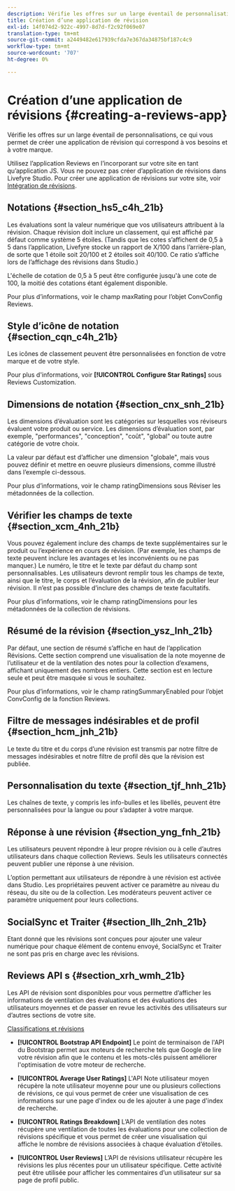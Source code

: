 ```yaml
---
description: Vérifie les offres sur un large éventail de personnalisations, ce qui vous permet de créer une application de révision qui correspond à vos besoins et à votre marque.
title: Création d’une application de révision
exl-id: 14f074d2-922c-4997-8d7d-f2c92f069e07
translation-type: tm+mt
source-git-commit: a2449482e617939cfda7e367da34875bf187c4c9
workflow-type: tm+mt
source-wordcount: '707'
ht-degree: 0%

---
```


# Création d’une application de révisions {#creating-a-reviews-app}

Vérifie les offres sur un large éventail de personnalisations, ce qui vous permet de créer une application de révision qui correspond à vos besoins et à votre marque.

Utilisez l’application Reviews en l’incorporant sur votre site en tant qu’application JS. Vous ne pouvez pas créer d’application de révisions dans Livefyre Studio. Pour créer une application de révisions sur votre site, voir [Intégration de révisions](/help/implementation/c-app-integrations/c-reviews-integration.md).


## Notations {#section_hs5_c4h_21b}

Les évaluations sont la valeur numérique que vos utilisateurs attribuent à la révision. Chaque révision doit inclure un classement, qui est affiché par défaut comme système 5 étoiles. (Tandis que les cotes s’affichent de 0,5 à 5 dans l’application, Livefyre stocke un rapport de X/100 dans l’arrière-plan, de sorte que 1 étoile soit 20/100 et 2 étoiles soit 40/100. Ce ratio s’affiche lors de l’affichage des révisions dans Studio.)

L&#39;échelle de cotation de 0,5 à 5 peut être configurée jusqu&#39;à une cote de 100, la moitié des cotations étant également disponible.

Pour plus d’informations, voir le champ maxRating pour l’objet ConvConfig Reviews.

## Style d’icône de notation {#section_cqn_c4h_21b}

Les icônes de classement peuvent être personnalisées en fonction de votre marque et de votre style.

Pour plus d&#39;informations, voir **[!UICONTROL Configure Star Ratings]** sous Reviews Customization.

## Dimensions de notation {#section_cnx_snh_21b}

Les dimensions d’évaluation sont les catégories sur lesquelles vos réviseurs évaluent votre produit ou service. Les dimensions d’évaluation sont, par exemple, &quot;performances&quot;, &quot;conception&quot;, &quot;coût&quot;, &quot;global&quot; ou toute autre catégorie de votre choix.

La valeur par défaut est d’afficher une dimension &quot;globale&quot;, mais vous pouvez définir et mettre en oeuvre plusieurs dimensions, comme illustré dans l’exemple ci-dessous.

Pour plus d’informations, voir le champ ratingDimensions sous Réviser les métadonnées de la collection.

## Vérifier les champs de texte {#section_xcm_4nh_21b}

Vous pouvez également inclure des champs de texte supplémentaires sur le produit ou l’expérience en cours de révision. (Par exemple, les champs de texte peuvent inclure les avantages et les inconvénients ou ne pas manquer.) Le numéro, le titre et le texte par défaut du champ sont personnalisables. Les utilisateurs devront remplir tous les champs de texte, ainsi que le titre, le corps et l’évaluation de la révision, afin de publier leur révision. Il n’est pas possible d’inclure des champs de texte facultatifs.

Pour plus d’informations, voir le champ ratingDimensions pour les métadonnées de la collection de révisions.

## Résumé de la révision {#section_ysz_lnh_21b}

Par défaut, une section de résumé s’affiche en haut de l’application Révisions. Cette section comprend une visualisation de la note moyenne de l’utilisateur et de la ventilation des notes pour la collection d’examens, affichant uniquement des nombres entiers. Cette section est en lecture seule et peut être masquée si vous le souhaitez.

Pour plus d’informations, voir le champ ratingSummaryEnabled pour l’objet ConvConfig de la fonction Reviews.

## Filtre de messages indésirables et de profil {#section_hcm_jnh_21b}

Le texte du titre et du corps d’une révision est transmis par notre filtre de messages indésirables et notre filtre de profil dès que la révision est publiée.

## Personnalisation du texte {#section_tjf_hnh_21b}

Les chaînes de texte, y compris les info-bulles et les libellés, peuvent être personnalisées pour la langue ou pour s’adapter à votre marque.

## Réponse à une révision {#section_yng_fnh_21b}

Les utilisateurs peuvent répondre à leur propre révision ou à celle d’autres utilisateurs dans chaque collection Reviews. Seuls les utilisateurs connectés peuvent publier une réponse à une révision.

L’option permettant aux utilisateurs de répondre à une révision est activée dans Studio. Les propriétaires peuvent activer ce paramètre au niveau du réseau, du site ou de la collection. Les modérateurs peuvent activer ce paramètre uniquement pour leurs collections.

## SocialSync et Traiter {#section_llh_2nh_21b}

Etant donné que les révisions sont conçues pour ajouter une valeur numérique pour chaque élément de contenu envoyé, SocialSync et Traiter ne sont pas pris en charge avec les révisions.

## Reviews API s {#section_xrh_wmh_21b}

Les API de révision sont disponibles pour vous permettre d’afficher les informations de ventilation des évaluations et des évaluations des utilisateurs moyennes et de passer en revue les activités des utilisateurs sur d’autres sections de votre site.

[Classifications et révisions](https://api.livefyre.com/docs/apis/by-category/ratings-and-reviews)

* **[!UICONTROL Bootstrap API Endpoint]** Le point de terminaison de l&#39;API du Bootstrap permet aux moteurs de recherche tels que Google de lire votre révision afin que le contenu et les mots-clés puissent améliorer l&#39;optimisation de votre moteur de recherche.

* **[!UICONTROL Average User Ratings]** L&#39;API Note utilisateur moyen récupère la note utilisateur moyenne pour une ou plusieurs collections de révisions, ce qui vous permet de créer une visualisation de ces informations sur une page d&#39;index ou de les ajouter à une page d&#39;index de recherche.

* **[!UICONTROL Ratings Breakdown]** L’API de ventilation des notes récupère une ventilation de toutes les évaluations pour une collection de révisions spécifique et vous permet de créer une visualisation qui affiche le nombre de révisions associées à chaque évaluation d’étoiles.

* **[!UICONTROL User Reviews]** L’API de révisions utilisateur récupère les révisions les plus récentes pour un utilisateur spécifique. Cette activité peut être utilisée pour afficher les commentaires d’un utilisateur sur sa page de profil public.
